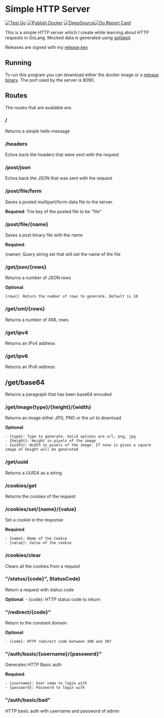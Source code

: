 # Simple HTTP Server

[![Test Go](https://github.com/Cyb3r-Jak3/simple_http_server/actions/workflows/golang.yml/badge.svg)](https://github.com/Cyb3r-Jak3/simple_http_server/actions/workflows/golang.yml) [![Publish Docker](https://github.com/Cyb3r-Jak3/simple_http_server/actions/workflows/docker.yml/badge.svg)](https://github.com/Cyb3r-Jak3/simple_http_server/actions/workflows/docker.yml) [![DeepSource](https://deepsource.io/gh/Cyb3r-Jak3/simple_http_server.svg/?label=active+issues&show_trend=true)](https://deepsource.io/gh/Cyb3r-Jak3/simple_http_server/?ref=repository-badge)[![Go Report Card](https://goreportcard.com/badge/github.com/Cyb3r-Jak3/simple_http_server)](https://goreportcard.com/report/github.com/Cyb3r-Jak3/simple_http_server)

This is a simple HTTP server which I create while learning about HTTP requests in GoLang. Mocked data is generated using [gofakeit](https://github.com/brianvoe/gofakeit/v6)

Releases are signed with my [release key](https://gist.github.com/Cyb3r-Jak3/8a9ba09406d991d5bab0d677b1af799d)

## Running

To run this program you can download either the docker image or a [release binary](https://github.com/Cyb3r-Jak3/simple_http_server/releases/latest). The port used by the server is 8090.

## Routes

The routes that are available are:

### /

Returns a simple hello message

### /headers

Echos back the headers that were sent with the request

### /post/json

Echos back the JSON that was sent with the request

### /post/file/form

Saves a posted multipart/form-data file to the server.

**Required**: The key of the posted file to be "file"

### /post/file/{name}

Saves a post binary file with the name

**Required**:

  {name}: Query string set that will set the name of the file

### /get/json/{rows}

Returns a number of JSON rows

**Optional**:

    {rows}: Return the number of rows to generate. Default is 10

### /get/xml/{rows}

Returns a number of XML rows

### /get/ipv4

Returns an IPv4 address

### /get/ipv6

Returns an IPv6 address

## /get/base64

Returns a paragraph that has been base64 encoded

### /get/image{type}/{height}/{width}

Returns an image either JPG, PNG or the url to download

**Optional**:

    - {type}: Type to generate. Valid options are url, png, jpg
    - {height}: Height in pixels of the image
    - {width}: Width in pixels of the image. If none is given a square image of height will be generated

### /get/uuid

Returns a UUID4 as a string

### /cookies/get

Returns the cookies of the request

### /cookies/set/{name}/{value}

Set a cookie in the response

**Required**:

    - {name}: Name of the Cookie
    - {value}: Value of the cookie

### /cookies/clear

Clears all the cookies from a request

### "/status/{code}", StatusCode)

Return a request with status code

**Optional**:
    - {code}: HTTP status code to return

### "/redirect/{code}"

Return to the constant domain

**Optional**:

    - {code}: HTTP redirect code between 300 and 307

### "/auth/basic/{username}/{password}"

Generates HTTP Basic auth

**Required**:

    - {username}: User name to login with
    - {password}: Password to login with

### "/auth/basic/bad"

HTTP basic auth with username and password of admin
